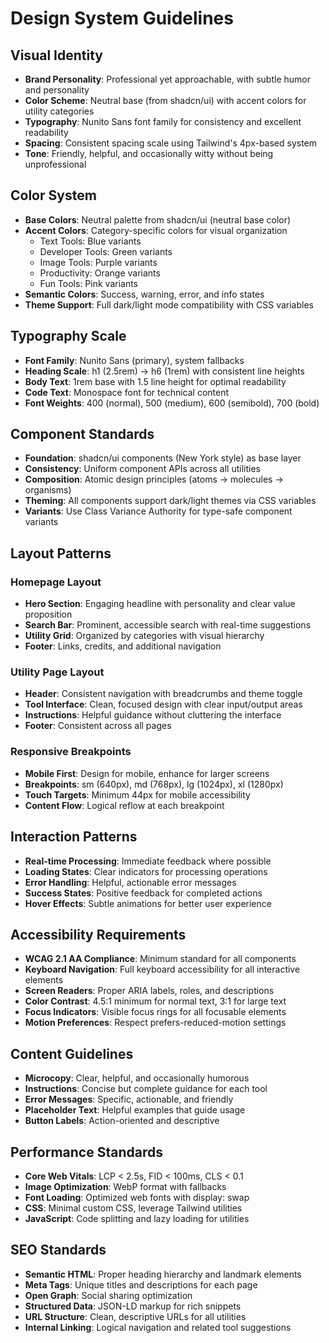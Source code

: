 # Design System Guidelines

## Visual Identity
- **Brand Personality**: Professional yet approachable, with subtle humor and personality
- **Color Scheme**: Neutral base (from shadcn/ui) with accent colors for utility categories
- **Typography**: Nunito Sans font family for consistency and excellent readability
- **Spacing**: Consistent spacing scale using Tailwind's 4px-based system
- **Tone**: Friendly, helpful, and occasionally witty without being unprofessional

## Color System
- **Base Colors**: Neutral palette from shadcn/ui (neutral base color)
- **Accent Colors**: Category-specific colors for visual organization
  - Text Tools: Blue variants
  - Developer Tools: Green variants  
  - Image Tools: Purple variants
  - Productivity: Orange variants
  - Fun Tools: Pink variants
- **Semantic Colors**: Success, warning, error, and info states
- **Theme Support**: Full dark/light mode compatibility with CSS variables

## Typography Scale
- **Font Family**: Nunito Sans (primary), system fallbacks
- **Heading Scale**: h1 (2.5rem) → h6 (1rem) with consistent line heights
- **Body Text**: 1rem base with 1.5 line height for optimal readability
- **Code Text**: Monospace font for technical content
- **Font Weights**: 400 (normal), 500 (medium), 600 (semibold), 700 (bold)

## Component Standards
- **Foundation**: shadcn/ui components (New York style) as base layer
- **Consistency**: Uniform component APIs across all utilities
- **Composition**: Atomic design principles (atoms → molecules → organisms)
- **Theming**: All components support dark/light themes via CSS variables
- **Variants**: Use Class Variance Authority for type-safe component variants

## Layout Patterns

### Homepage Layout
- **Hero Section**: Engaging headline with personality and clear value proposition
- **Search Bar**: Prominent, accessible search with real-time suggestions
- **Utility Grid**: Organized by categories with visual hierarchy
- **Footer**: Links, credits, and additional navigation

### Utility Page Layout
- **Header**: Consistent navigation with breadcrumbs and theme toggle
- **Tool Interface**: Clean, focused design with clear input/output areas
- **Instructions**: Helpful guidance without cluttering the interface
- **Footer**: Consistent across all pages

### Responsive Breakpoints
- **Mobile First**: Design for mobile, enhance for larger screens
- **Breakpoints**: sm (640px), md (768px), lg (1024px), xl (1280px)
- **Touch Targets**: Minimum 44px for mobile accessibility
- **Content Flow**: Logical reflow at each breakpoint

## Interaction Patterns
- **Real-time Processing**: Immediate feedback where possible
- **Loading States**: Clear indicators for processing operations
- **Error Handling**: Helpful, actionable error messages
- **Success States**: Positive feedback for completed actions
- **Hover Effects**: Subtle animations for better user experience

## Accessibility Requirements
- **WCAG 2.1 AA Compliance**: Minimum standard for all components
- **Keyboard Navigation**: Full keyboard accessibility for all interactive elements
- **Screen Readers**: Proper ARIA labels, roles, and descriptions
- **Color Contrast**: 4.5:1 minimum for normal text, 3:1 for large text
- **Focus Indicators**: Visible focus rings for all focusable elements
- **Motion Preferences**: Respect prefers-reduced-motion settings

## Content Guidelines
- **Microcopy**: Clear, helpful, and occasionally humorous
- **Instructions**: Concise but complete guidance for each tool
- **Error Messages**: Specific, actionable, and friendly
- **Placeholder Text**: Helpful examples that guide usage
- **Button Labels**: Action-oriented and descriptive

## Performance Standards
- **Core Web Vitals**: LCP < 2.5s, FID < 100ms, CLS < 0.1
- **Image Optimization**: WebP format with fallbacks
- **Font Loading**: Optimized web fonts with display: swap
- **CSS**: Minimal custom CSS, leverage Tailwind utilities
- **JavaScript**: Code splitting and lazy loading for utilities

## SEO Standards
- **Semantic HTML**: Proper heading hierarchy and landmark elements
- **Meta Tags**: Unique titles and descriptions for each page
- **Open Graph**: Social sharing optimization
- **Structured Data**: JSON-LD markup for rich snippets
- **URL Structure**: Clean, descriptive URLs for all utilities
- **Internal Linking**: Logical navigation and related tool suggestions